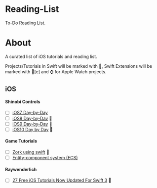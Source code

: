# Reading-List
To-Do Reading List.

# About
A curated list of iOS tutorials and reading list.

Projects/Tutorials in Swift will be marked with :large_orange_diamond:, Swift Extensions will be marked with 🔶[e] and ⌚ for Apple Watch projects.

## iOS
#### Shinobi Controls
- [ ] [iOS7 Day-by-Day](https://www.shinobicontrols.com/blog/introducing-ios7-day-by-day)
- [ ] [iOS8 Day-by-Day](https://www.shinobicontrols.com/blog/introducing-ios8-day-by-day) :large_orange_diamond:
- [ ] [iOS9 Day-by-Day](https://www.shinobicontrols.com/blog/ios9-day-by-day-index) :large_orange_diamond:
- [ ] [iOS10 Day by Day](https://www.shinobicontrols.com/blog/ios-10-day-by-day-index) :large_orange_diamond:

#### Game Tutorials
- [ ] [Zork using swift](https://theliquidfire.wordpress.com/2016/09/26/zork-intro/) :large_orange_diamond:
- [ ] [Entity-component system (ECS)](http://t-machine.org/index.php/2007/09/03/entity-systems-are-the-future-of-mmog-development-part-1/)

#### Raywenderlich
- [ ] [27 Free iOS Tutorials Now Updated For Swift 3](https://www.raywenderlich.com/147291/27-free-ios-tutorials-now-updated-for-swift-3) :large_orange_diamond:

